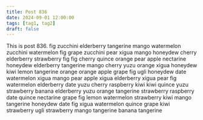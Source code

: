 ```yaml
---
title: Post 836
date: 2024-09-01 12:00:00
tags: [tag1, tag2]
draft: false
---
```

This is post 836.
fig
zucchini
elderberry
tangerine
mango
watermelon
zucchini
watermelon
fig
grape
zucchini
pear
xigua
mango
honeydew
cherry
elderberry
strawberry
fig
fig
cherry
quince
orange
pear
apple
nectarine
honeydew
elderberry
tangerine
mango
cherry
yuzu
orange
xigua
honeydew
kiwi
lemon
tangerine
orange
orange
apple
grape
fig
ugli
honeydew
date
watermelon
xigua
mango
pear
apple
xigua
elderberry
xigua
pear
fig
watermelon
elderberry
date
yuzu
cherry
raspberry
kiwi
kiwi
quince
yuzu
strawberry
banana
elderberry
yuzu
orange
tangerine
strawberry
raspberry
date
quince
nectarine
grape
fig
lemon
watermelon
strawberry
kiwi
mango
tangerine
honeydew
date
fig
xigua
watermelon
quince
grape
kiwi
strawberry
ugli
strawberry
mango
tangerine
banana
tangerine
